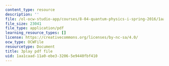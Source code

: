 ```yaml
---
content_type: resource
description: ''
file: /ol-ocw-studio-app/courses/8-04-quantum-physics-i-spring-2016/1aa1caad11a0ebe332065e9440fbf410_8NKsBpjXRt0.pdf
file_size: 23041
file_type: application/pdf
learning_resource_types: []
license: https://creativecommons.org/licenses/by-nc-sa/4.0/
ocw_type: OCWFile
resourcetype: Document
title: 3play pdf file
uid: 1aa1caad-11a0-ebe3-3206-5e9440fbf410
---
```

